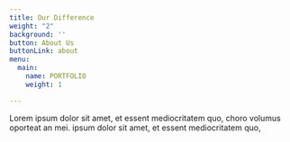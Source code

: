 ```yaml
---
title: Our Difference
weight: "2"
background: ''
button: About Us
buttonLink: about
menu:
  main:
    name: PORTFOLIO
    weight: 1

---
```

Lorem ipsum dolor sit amet, et essent mediocritatem quo, choro volumus oporteat an mei. ipsum dolor sit amet, et essent mediocritatem quo,